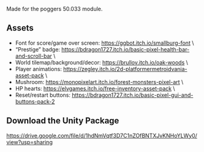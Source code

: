 Made for the poggers 50.033 module.

## Assets
- Font for score/game over screen: https://ggbot.itch.io/smallburg-font \
- “Prestige” badge: https://bdragon1727.itch.io/basic-pixel-health-bar-and-scroll-bar \
- World tilemap/background/decor: https://brullov.itch.io/oak-woods \
- Player animations: https://zegley.itch.io/2d-platformermetroidvania-asset-pack \
- Mushroom: https://monopixelart.itch.io/forest-monsters-pixel-art \
- HP hearts: https://elvgames.itch.io/free-inventory-asset-pack \
- Reset/restart buttons: https://bdragon1727.itch.io/basic-pixel-gui-and-buttons-pack-2

## Download the Unity Package
https://drive.google.com/file/d/1hdNmVqtf3D7C1nZOfBNTXJvKNHoYLWy0/view?usp=sharing
